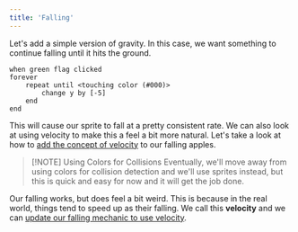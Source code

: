 ```yaml
---
title: 'Falling'
---
```


Let's add a simple version of gravity. In this case, we want something to continue falling until it hits the ground.

```scratch
when green flag clicked
forever
	repeat until <touching color (#000)>
		change y by [-5]
	end
end
```

This will cause our sprite to fall at a pretty consistent rate. We can also look at using velocity to make this a feel a bit more natural. Let's take a look at how to [add the concept of velocity](falling-with-velocity) to our falling apples.

> \[!NOTE\] Using Colors for Collisions
> Eventually, we'll move away from using colors for collision detection and we'll use sprites instead, but this is quick and easy for now and it will get the job done.

Our falling works, but does feel a bit weird. This is because in the real world, things tend to speed up as their falling. We call this **velocity** and we can [update our falling mechanic to use velocity](falling-with-velocity).
